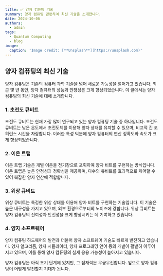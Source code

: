 ```yaml
---
title: ✅ 양자 컴퓨팅 기술
summary: 양자 컴퓨팅 관련하여 최신 기술을 소개합니다.
date: 2024-10-06
authors:
  - admin
tags:
  - Quantum Computing
  - blog
image:
  caption: 'Image credit: [**Unsplash**](https://unsplash.com)'
---
```


## 양자 컴퓨팅의 최신 기술

양자 컴퓨팅은 기존의 컴퓨터 과학 기술을 넘어 새로운 가능성을 열어가고 있습니다. 최근 몇 년 동안, 양자 컴퓨터의 성능과 안정성은 크게 향상되었습니다. 이 글에서는 양자 컴퓨팅의 최신 기술에 대해 소개합니다.

### 1. 초전도 큐비트
초전도 큐비트는 현재 가장 많이 연구되고 있는 양자 컴퓨팅 기술 중 하나입니다. 초전도 큐비트는 낮은 온도에서 초전도체를 이용해 양자 상태를 유지할 수 있으며, 비교적 긴 코히런스 시간을 자랑합니다. 이러한 특성 덕분에 양자 컴퓨터의 연산 정확도와 속도가 크게 향상되었습니다.

### 2. 이온 트랩
이온 트랩 기술은 개별 이온을 전기장으로 포획하여 양자 비트를 구현하는 방식입니다. 이온 트랩은 높은 안정성과 정확성을 제공하며, 다수의 큐비트를 효과적으로 제어할 수 있어 복잡한 양자 연산에 적합합니다.

### 3. 위상 큐비트
위상 큐비트는 특정한 위상 상태를 이용해 양자 비트를 구현하는 기술입니다. 이 기술은 높은 내구성을 가지고 있으며, 외부 환경으로부터의 노이즈에 강합니다. 위상 큐비트는 양자 컴퓨팅의 신뢰성과 안전성을 크게 향상시키는 데 기여하고 있습니다.

### 4. 양자 소프트웨어
양자 컴퓨팅 하드웨어의 발전과 더불어 양자 소프트웨어 기술도 빠르게 발전하고 있습니다. 양자 알고리즘, 양자 시뮬레이터, 양자 프로그래밍 언어 등의 개발이 활발히 이루어지고 있으며, 이를 통해 양자 컴퓨팅의 실제 응용 가능성이 높아지고 있습니다.

양자 컴퓨팅은 아직 초기 단계에 있지만, 그 잠재력은 무궁무진합니다. 앞으로 양자 컴퓨팅이 어떻게 발전할지 기대가 됩니다.

